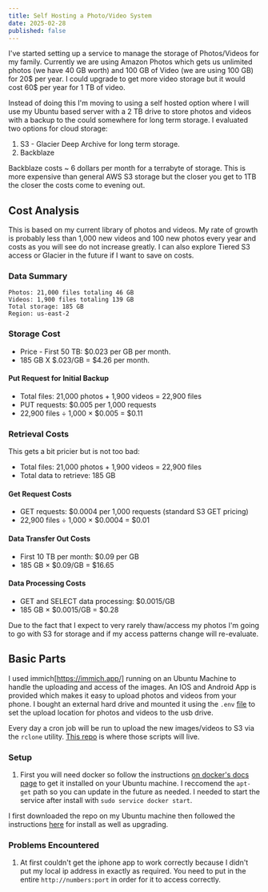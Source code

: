 ```yaml
---
title: Self Hosting a Photo/Video System
date: 2025-02-28
published: false
---
```


I've started setting up a service to manage the storage of Photos/Videos for my family. Currently we are using Amazon Photos
which gets us unlimited photos (we have 40 GB worth) and 100 GB of Video (we are using 100 GB) for 20$ per year. I could
upgrade to get more video storage but it would cost 60$ per year for 1 TB of video.

Instead of doing this I'm moving to using a self hosted option where I will use my Ubuntu based server with a 2 TB drive to
store photos and videos with a backup to the could somewhere for long term storage. I evaluated two options for cloud storage:

1. S3 - Glacier Deep Archive for long term storage.
2. Backblaze

Backblaze costs ~ 6 dollars per month for a terrabyte of storage. This is more expensive than general AWS S3 storage but the
closer you get to 1TB the closer the costs come to evening out.

## Cost Analysis
This is based on my current library of photos and videos. My rate of growth is probably less than 1,000 new videos and 100 new
photos every year and costs as you will see do not increase greatly. I can also explore Tiered S3 access or Glacier in the future
if I want to save on costs.

### Data Summary
    Photos: 21,000 files totaling 46 GB
    Videos: 1,900 files totaling 139 GB
    Total storage: 185 GB
    Region: us-east-2

### Storage Cost
* Price - First 50 TB: $0.023 per GB per month.
* 185 GB X $.023/GB = $4.26 per month.

#### Put Request for Initial Backup

* Total files: 21,000 photos + 1,900 videos = 22,900 files
* PUT requests: $0.005 per 1,000 requests
* 22,900 files ÷ 1,000 × $0.005 = $0.11

### Retrieval Costs
This gets a bit pricier but is not too bad:

* Total files: 21,000 photos + 1,900 videos = 22,900 files
* Total data to retrieve: 185 GB

####  Get Request Costs
* GET requests: $0.0004 per 1,000 requests (standard S3 GET pricing)
* 22,900 files ÷ 1,000 × $0.0004 = $0.01

#### Data Transfer Out Costs
* First 10 TB per month: $0.09 per GB
* 185 GB × $0.09/GB = $16.65

#### Data Processing Costs
* GET and SELECT data processing: $0.0015/GB
* 185 GB × $0.0015/GB = $0.28

Due to the fact that I expect to very rarely thaw/access my photos I'm going to go with S3 for storage and if my access patterns
change will re-evaluate.

## Basic Parts

I used immich[https://immich.app/] running on an Ubuntu Machine to handle the uploading and access of the images. An IOS and
Android App is provided which makes it easy to upload photos and videos from your phone. I bought an external hard drive and
mounted it using the `.env` [file](https://immich.app/docs/install/environment-variables/) to set the upload location for photos
and videos to the usb drive.

Every day a cron job will be run to upload the new images/videos to S3 via the `rclone` utility. [This repo](https://github.com/dflaten/photo-video-backup) is where those
scripts will live.

### Setup
1. First you will need docker so follow the instructions [on docker's docs page](https://docs.docker.com/engine/install/ubuntu/) to get
it installed on your Ubuntu machine. I reccomend the `apt-get` path so you can update in the future as needed. I needed to
start the service after install with `sudo service docker start`.


I first downloaded the repo on my Ubuntu machine then followed the instructions [here](https://immich.app/docs/install/docker-compose/#upgrading) for
install as well as upgrading.


### Problems Encountered
1. At first couldn't get the iphone app to work correctly because I didn't put my local ip address in exactly as required. You
need to put in the entire `http://numbers:port` in order for it to access correctly.
